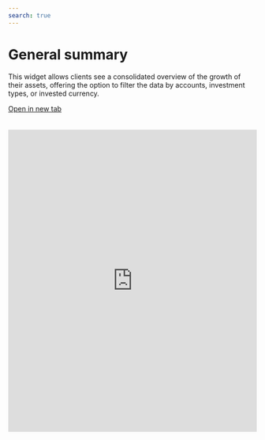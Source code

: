 ```yaml
---
search: true
---
```


# General summary

This widget allows clients see a consolidated overview of the growth of their assets, offering the option to filter the data by accounts, investment types, or invested currency.

[Open in new tab](https://widgets.modyo.com/inversiones/resumen-general)
<iframe id="widgetFrame" src="https://widgets.modyo.com/inversiones/resumen-general" width="100%" frameBorder="0"  style="min-height:612px;overflow:auto;margin-top:20px;"/>

| Feature          | Description                                                                                                                                                                                                                                |
|------------------------|--------------------------------------------------------------------------------------------------------------------------------------------------------------------------------------------------------------------------------------------|
| Consolidated Assets | Shows a consolidated view of the client's total assets at the end of the previous day.  Provides a summary of the client's invested assets, displaying accounts, products and the currency in which the transaction is performed. |
| Monthly Growth      | Presents the initial and final asset total of the selected month, together with the transactions of the month (contributions, withdrawals, changes in assets).                                                                                                   |
| Annual Growth        | Shows a comparison between the equity growth during the current year to date (YTD) and the investment growth during the previous year (from the beginning to the end of the year).                                                      |
